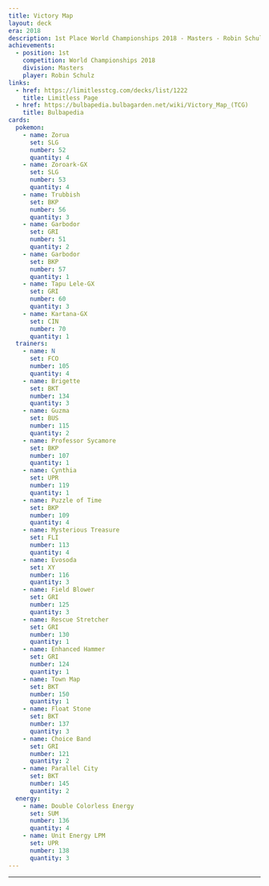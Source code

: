 ```yaml
---
title: Victory Map
layout: deck
era: 2018
description: 1st Place World Championships 2018 - Masters - Robin Schulz
achievements:
  - position: 1st
    competition: World Championships 2018
    division: Masters
    player: Robin Schulz
links:
  - href: https://limitlesstcg.com/decks/list/1222
    title: Limitless Page
  - href: https://bulbapedia.bulbagarden.net/wiki/Victory_Map_(TCG)
    title: Bulbapedia
cards:
  pokemon:
    - name: Zorua
      set: SLG
      number: 52
      quantity: 4
    - name: Zoroark-GX
      set: SLG
      number: 53
      quantity: 4
    - name: Trubbish
      set: BKP
      number: 56
      quantity: 3
    - name: Garbodor
      set: GRI
      number: 51
      quantity: 2
    - name: Garbodor
      set: BKP
      number: 57
      quantity: 1
    - name: Tapu Lele-GX
      set: GRI
      number: 60
      quantity: 3
    - name: Kartana-GX
      set: CIN
      number: 70
      quantity: 1
  trainers:
    - name: N
      set: FCO
      number: 105
      quantity: 4
    - name: Brigette
      set: BKT
      number: 134
      quantity: 3
    - name: Guzma
      set: BUS
      number: 115
      quantity: 2
    - name: Professor Sycamore
      set: BKP
      number: 107
      quantity: 1
    - name: Cynthia
      set: UPR
      number: 119
      quantity: 1
    - name: Puzzle of Time
      set: BKP
      number: 109
      quantity: 4
    - name: Mysterious Treasure
      set: FLI
      number: 113
      quantity: 4
    - name: Evosoda
      set: XY
      number: 116
      quantity: 3
    - name: Field Blower
      set: GRI
      number: 125
      quantity: 3
    - name: Rescue Stretcher
      set: GRI
      number: 130
      quantity: 1
    - name: Enhanced Hammer
      set: GRI
      number: 124
      quantity: 1
    - name: Town Map
      set: BKT
      number: 150
      quantity: 1
    - name: Float Stone
      set: BKT
      number: 137
      quantity: 3
    - name: Choice Band
      set: GRI
      number: 121
      quantity: 2
    - name: Parallel City
      set: BKT
      number: 145
      quantity: 2
  energy:
    - name: Double Colorless Energy
      set: SUM
      number: 136
      quantity: 4
    - name: Unit Energy LPM
      set: UPR
      number: 138
      quantity: 3
---
```


---